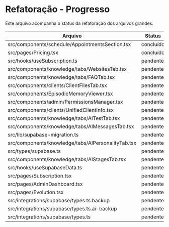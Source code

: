# Refatoração - Progresso

Este arquivo acompanha o status da refatoração dos arquivos grandes.

| Arquivo | Status |
| ------- | ------ |
| src/components/schedule/AppointmentsSection.tsx | concluído |
| src/pages/Pricing.tsx | concluído |
| src/hooks/useSubscription.ts | pendente |
| src/components/knowledge/tabs/WebsitesTab.tsx | pendente |
| src/components/knowledge/tabs/FAQTab.tsx | pendente |
| src/components/clients/ClientFilesTab.tsx | pendente |
| src/components/EpisodicMemoryViewer.tsx | pendente |
| src/components/admin/PermissionsManager.tsx | pendente |
| src/components/clients/UnifiedClientInfo.tsx | pendente |
| src/components/knowledge/tabs/AITestTab.tsx | pendente |
| src/components/knowledge/tabs/AIMessagesTab.tsx | pendente |
| src/lib/supabase-migration.ts | pendente |
| src/components/knowledge/tabs/AIPersonalityTab.tsx | pendente |
| src/types/supabase.ts | pendente |
| src/components/knowledge/tabs/AIStagesTab.tsx | pendente |
| src/hooks/useSupabaseData.ts | pendente |
| src/pages/Subscription.tsx | pendente |
| src/pages/AdminDashboard.tsx | pendente |
| src/pages/Evolution.tsx | pendente |
| src/integrations/supabase/types.ts.backup | pendente |
| src/integrations/supabase/types.ts.ai-backup | pendente |
| src/integrations/supabase/types.ts | pendente |
